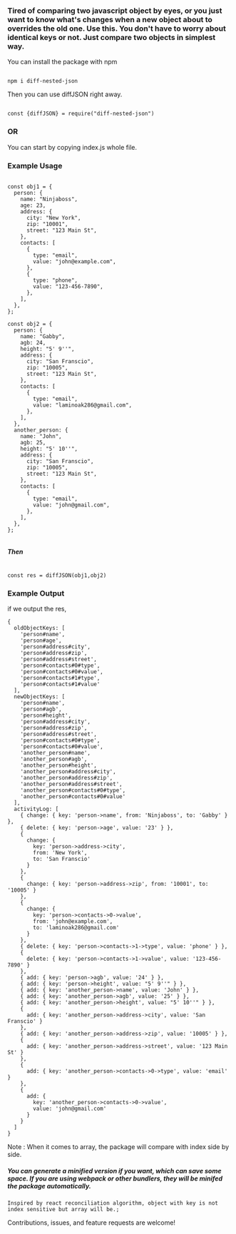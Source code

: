 ### Tired of comparing two javascript object by eyes, or you just want to know what's changes when a new object about to overrides the old one. Use this. You don't have to worry about identical keys or not. Just compare two objects in simplest way.

You can install the package with npm

```

npm i diff-nested-json

```

Then you can use diffJSON right away.

```

const {diffJSON} = require("diff-nested-json")

```

### OR

You can start by copying index.js whole file.

### Example Usage

```

const obj1 = {
  person: {
    name: "Ninjaboss",
    age: 23,
    address: {
      city: "New York",
      zip: "10001",
      street: "123 Main St",
    },
    contacts: [
      {
        type: "email",
        value: "john@example.com",
      },
      {
        type: "phone",
        value: "123-456-7890",
      },
    ],
  },
};

const obj2 = {
  person: {
    name: "Gabby",
    agb: 24,
    height: "5' 9''",
    address: {
      city: "San Franscio",
      zip: "10005",
      street: "123 Main St",
    },
    contacts: [
      {
        type: "email",
        value: "laminoak286@gmail.com",
      },
    ],
  },
  another_person: {
    name: "John",
    agb: 25,
    height: "5' 10''",
    address: {
      city: "San Franscio",
      zip: "10005",
      street: "123 Main St",
    },
    contacts: [
      {
        type: "email",
        value: "john@gmail.com",
      },
    ],
  },
};


```

##### Then

```

const res = diffJSON(obj1,obj2)

```

### Example Output

if we output the res,

```
{
  oldObjectKeys: [
    'person#name',
    'person#age',
    'person#address#city',
    'person#address#zip',
    'person#address#street',
    'person#contacts#0#type',
    'person#contacts#0#value',
    'person#contacts#1#type',
    'person#contacts#1#value'
  ],
  newObjectKeys: [
    'person#name',
    'person#agb',
    'person#height',
    'person#address#city',
    'person#address#zip',
    'person#address#street',
    'person#contacts#0#type',
    'person#contacts#0#value',
    'another_person#name',
    'another_person#agb',
    'another_person#height',
    'another_person#address#city',
    'another_person#address#zip',
    'another_person#address#street',
    'another_person#contacts#0#type',
    'another_person#contacts#0#value'
  ],
  activityLog: [
    { change: { key: 'person->name', from: 'Ninjaboss', to: 'Gabby' } },
    { delete: { key: 'person->age', value: '23' } },
    {
      change: {
        key: 'person->address->city',
        from: 'New York',
        to: 'San Franscio'
      }
    },
    {
      change: { key: 'person->address->zip', from: '10001', to: '10005' }
    },
    {
      change: {
        key: 'person->contacts->0->value',
        from: 'john@example.com',
        to: 'laminoak286@gmail.com'
      }
    },
    { delete: { key: 'person->contacts->1->type', value: 'phone' } },
    {
      delete: { key: 'person->contacts->1->value', value: '123-456-7890' }
    },
    { add: { key: 'person->agb', value: '24' } },
    { add: { key: 'person->height', value: "5' 9''" } },
    { add: { key: 'another_person->name', value: 'John' } },
    { add: { key: 'another_person->agb', value: '25' } },
    { add: { key: 'another_person->height', value: "5' 10''" } },
    {
      add: { key: 'another_person->address->city', value: 'San Franscio' }
    },
    { add: { key: 'another_person->address->zip', value: '10005' } },
    {
      add: { key: 'another_person->address->street', value: '123 Main St' }
    },
    {
      add: { key: 'another_person->contacts->0->type', value: 'email' }
    },
    {
      add: {
        key: 'another_person->contacts->0->value',
        value: 'john@gmail.com'
      }
    }
  ]
}

```

Note : When it comes to array, the package will compare with index side by side.

##### You can generate a minified version if you want, which can save some space. If you are using webpack or other bundlers, they will be minifed the package automatically.

`Inspired by react reconciliation algorithm,
 object with key is not index sensitive but array will be.;`

Contributions, issues, and feature requests are welcome!
